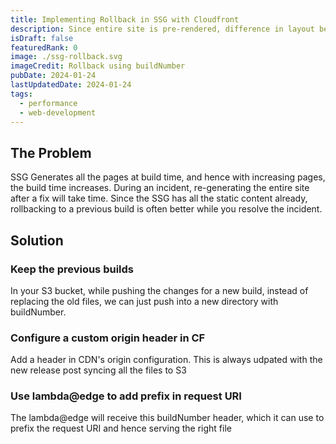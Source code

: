 ```yaml
---
title: Implementing Rollback in SSG with Cloudfront
description: Since entire site is pre-rendered, difference in layout between mobile/desktop causes higher CLS.
isDraft: false
featuredRank: 0
image: ./ssg-rollback.svg
imageCredit: Rollback using buildNumber
pubDate: 2024-01-24
lastUpdatedDate: 2024-01-24
tags:
  - performance
  - web-development
---
```


## The Problem

SSG Generates all the pages at build time, and hence with increasing pages, the build time increases.
During an incident, re-generating the entire site after a fix will take time. Since the SSG has all the static content already, rollbacking to a previous build is often better while you resolve the incident.

## Solution

### Keep the previous builds

In your S3 bucket, while pushing the changes for a new build, instead of replacing the old files, we can just push into a new directory with buildNumber.

### Configure a custom origin header in CF

Add a header in CDN's origin configuration. This is always udpated with the new release post syncing all the files to S3

### Use lambda@edge to add prefix in request URI

The lambda@edge will receive this buildNumber header, which it can use to prefix the request URI and hence serving the right file
